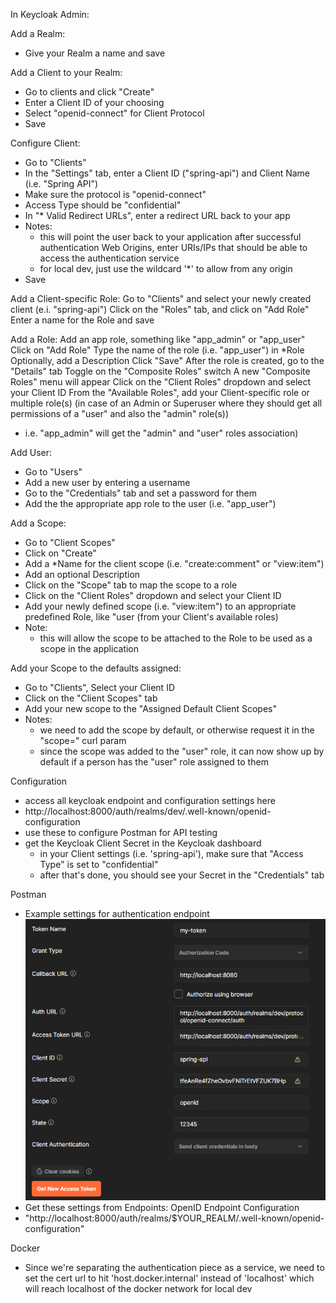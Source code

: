 In Keycloak Admin:

Add a Realm:
- Give your Realm a name and save

Add a Client to your Realm:
- Go to clients and click "Create"
- Enter a Client ID of your choosing
- Select "openid-connect" for Client Protocol
- Save

Configure Client:
- Go to "Clients"
- In the "Settings" tab, enter a Client ID ("spring-api") and Client Name (i.e. "Spring API")
- Make sure the protocol is "openid-connect"
- Access Type should be "confidential"
- In "* Valid Redirect URLs", enter a redirect URL back to your app
- Notes:
  - this will point the user back to your application after successful authentication
Web Origins, enter URIs/IPs that should be able to access the authentication service
  - for local dev, just use the wildcard '*' to allow from any origin
- Save

Add a Client-specific Role:
Go to "Clients" and select your newly created client (e.i. "spring-api")
Click on the "Roles" tab, and click on "Add Role"
Enter a name for the Role and save

Add a Role:
Add an app role, something like "app_admin" or "app_user"
Click on "Add Role"
Type the name of the role (i.e. "app_user") in *Role 
Optionally, add a Description
Click "Save"
After the role is created, go to the "Details" tab
Toggle on the "Composite Roles" switch 
A new "Composite Roles" menu will appear
Click on the "Client Roles" dropdown and select your Client ID
From the "Available Roles", add your Client-specific role or multiple role(s) (in case of an Admin or Superuser where they should get all permissions of a "user" and also the "admin" role(s))
- i.e. "app_admin" will get the "admin" and "user" roles association)

Add User:
- Go to "Users"
- Add a new user by entering a username
- Go to the "Credentials" tab and set a password for them
- Add the the appropriate app role to the user (i.e. "app_user")

Add a Scope:
- Go to "Client Scopes"
- Click on "Create"
- Add a *Name for the client scope (i.e. "create:comment" or "view:item")
- Add an optional Description
- Click on the "Scope" tab to map the scope to a role
- Click on the "Client Roles"  dropdown and select your Client ID
- Add your newly defined scope (i.e. "view:item") to an appropriate predefined Role, like "user (from your Client's available roles)
- Note:
  - this will allow the scope to be attached to the Role to be used as a scope in the application

Add your Scope to the defaults assigned:
- Go to "Clients", Select your Client ID
- Click on the "Client Scopes" tab
- Add your new scope to the "Assigned Default Client Scopes"
- Notes:
  - we need to add the scope by default, or otherwise request it in the "scope=" curl param
  - since the scope was added to the "user" role, it can now show up by default if a person has the "user" role assigned to them

Configuration
- access all keycloak endpoint and configuration settings here
- http://localhost:8000/auth/realms/dev/.well-known/openid-configuration
- use these to configure Postman for API testing
- get the Keycloak Client Secret in the Keycloak dashboard
    - in your Client settings (i.e. 'spring-api'), make sure that "Access Type" is set to "confidential"
    - after that's done, you should see your Secret in the "Credentials" tab

Postman
- Example settings for authentication endpoint
![Example settings for authentication endpoint](./markdown/postman-settings.PNG)
- Get these settings from Endpoints: OpenID Endpoint Configuration
- "http://localhost:8000/auth/realms/$YOUR_REALM/.well-known/openid-configuration"


Docker
- Since we're separating the authentication piece as a service,
  we need to set the cert url to hit 'host.docker.internal' instead of 'localhost'
  which will reach localhost of the docker network for local dev
